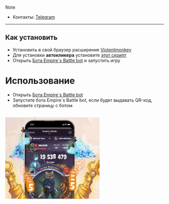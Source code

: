 > [!NOTE]
>
> - Контакты: [Telegram](https://t.me/DaveDev13)

---

## Как установить

- Установить в свой браузер расширение [Violentmonkey](https://chromewebstore.google.com/detail/violentmonkey/jinjaccalgkegednnccohejagnlnfdag?hl=be)
- Для установки **автокликера** установите [этот скрипт](https://github.com/DaveDev13/Empires-battle-bot/raw/main/empire-battle-autoclicker.user.js)
- Открыть [Бота Empire`s Battle bot](git@github.com:DaveDev13/Empires-battle-bot.git) и запустить игру

# Использование

- Открыть [Бота Empire`s Battle bot](https://t.me/EmpiresBattleBot?start=DaveDev)
- Запустите бота Empire`s Battle bot, если будет выдавать QR-код, обновите страницу с ботом

## ![Результат](result.jpg)
